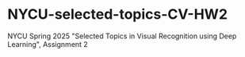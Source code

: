 # NYCU-selected-topics-CV-HW2
NYCU Spring 2025 "Selected Topics in Visual Recognition using Deep Learning", Assignment 2
